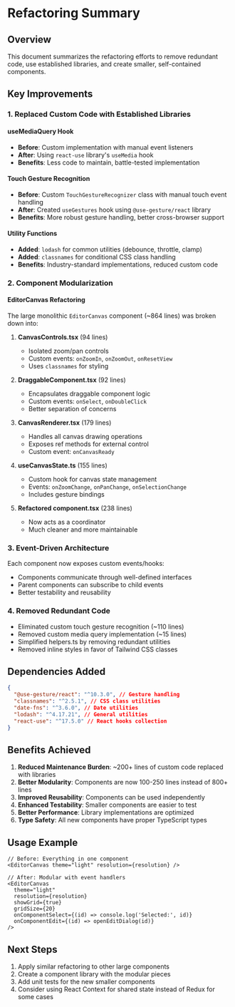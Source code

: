 # Refactoring Summary

## Overview

This document summarizes the refactoring efforts to remove redundant code, use established libraries, and create smaller, self-contained components.

## Key Improvements

### 1. Replaced Custom Code with Established Libraries

#### useMediaQuery Hook

- **Before**: Custom implementation with manual event listeners
- **After**: Using `react-use` library's `useMedia` hook
- **Benefits**: Less code to maintain, battle-tested implementation

#### Touch Gesture Recognition

- **Before**: Custom `TouchGestureRecognizer` class with manual touch event handling
- **After**: Created `useGestures` hook using `@use-gesture/react` library
- **Benefits**: More robust gesture handling, better cross-browser support

#### Utility Functions

- **Added**: `lodash` for common utilities (debounce, throttle, clamp)
- **Added**: `classnames` for conditional CSS class handling
- **Benefits**: Industry-standard implementations, reduced custom code

### 2. Component Modularization

#### EditorCanvas Refactoring

The large monolithic `EditorCanvas` component (~864 lines) was broken down into:

1. **CanvasControls.tsx** (94 lines)
   - Isolated zoom/pan controls
   - Custom events: `onZoomIn`, `onZoomOut`, `onResetView`
   - Uses `classnames` for styling

2. **DraggableComponent.tsx** (92 lines)
   - Encapsulates draggable component logic
   - Custom events: `onSelect`, `onDoubleClick`
   - Better separation of concerns

3. **CanvasRenderer.tsx** (179 lines)
   - Handles all canvas drawing operations
   - Exposes ref methods for external control
   - Custom event: `onCanvasReady`

4. **useCanvasState.ts** (155 lines)
   - Custom hook for canvas state management
   - Events: `onZoomChange`, `onPanChange`, `onSelectionChange`
   - Includes gesture bindings

5. **Refactored component.tsx** (238 lines)
   - Now acts as a coordinator
   - Much cleaner and more maintainable

### 3. Event-Driven Architecture

Each component now exposes custom events/hooks:

- Components communicate through well-defined interfaces
- Parent components can subscribe to child events
- Better testability and reusability

### 4. Removed Redundant Code

- Eliminated custom touch gesture recognition (~110 lines)
- Removed custom media query implementation (~15 lines)
- Simplified helpers.ts by removing redundant utilities
- Removed inline styles in favor of Tailwind CSS classes

## Dependencies Added

```json
{
  "@use-gesture/react": "^10.3.0", // Gesture handling
  "classnames": "^2.5.1", // CSS class utilities
  "date-fns": "^3.6.0", // Date utilities
  "lodash": "^4.17.21", // General utilities
  "react-use": "^17.5.0" // React hooks collection
}
```

## Benefits Achieved

1. **Reduced Maintenance Burden**: ~200+ lines of custom code replaced with libraries
2. **Better Modularity**: Components are now 100-250 lines instead of 800+ lines
3. **Improved Reusability**: Components can be used independently
4. **Enhanced Testability**: Smaller components are easier to test
5. **Better Performance**: Library implementations are optimized
6. **Type Safety**: All new components have proper TypeScript types

## Usage Example

```tsx
// Before: Everything in one component
<EditorCanvas theme="light" resolution={resolution} />

// After: Modular with event handlers
<EditorCanvas
  theme="light"
  resolution={resolution}
  showGrid={true}
  gridSize={20}
  onComponentSelect={(id) => console.log('Selected:', id)}
  onComponentEdit={(id) => openEditDialog(id)}
/>
```

## Next Steps

1. Apply similar refactoring to other large components
2. Create a component library with the modular pieces
3. Add unit tests for the new smaller components
4. Consider using React Context for shared state instead of Redux for some cases

